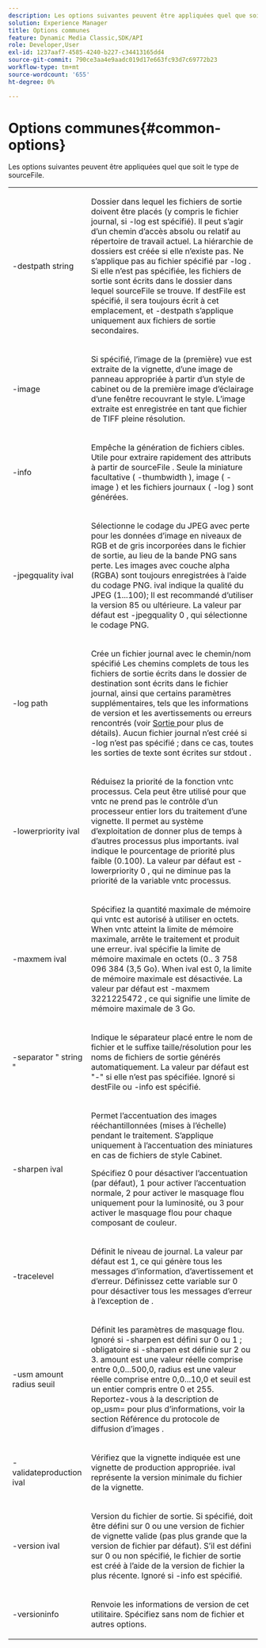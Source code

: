 ```yaml
---
description: Les options suivantes peuvent être appliquées quel que soit le type de sourceFile.
solution: Experience Manager
title: Options communes
feature: Dynamic Media Classic,SDK/API
role: Developer,User
exl-id: 1237aaf7-4585-4240-b227-c34413165dd4
source-git-commit: 790ce3aa4e9aadc019d17e663fc93d7c69772b23
workflow-type: tm+mt
source-wordcount: '655'
ht-degree: 0%

---
```


# Options communes{#common-options}

Les options suivantes peuvent être appliquées quel que soit le type de sourceFile.

<table id="simpletable_3BFC3737C891411D84405CEEF6B19542"> 
 <tr class="strow"> 
  <td class="stentry"> <p> <span class="codeph"> -destpath <span class="varname"> string </span> </span> </p> </td> 
  <td class="stentry"> <p>Dossier dans lequel les fichiers de sortie doivent être placés (y compris le fichier journal, si <span class="codeph"> -log </span> est spécifié). Il peut s’agir d’un chemin d’accès absolu ou relatif au répertoire de travail actuel. La hiérarchie de dossiers est créée si elle n’existe pas. Ne s’applique pas au fichier spécifié par <span class="codeph"> -log </span>. Si elle n’est pas spécifiée, les fichiers de sortie sont écrits dans le dossier dans lequel <span class="varname"> sourceFile </span> se trouve. If <span class="varname"> destFile </span> est spécifié, il sera toujours écrit à cet emplacement, et <span class="codeph"> -destpath </span> s’applique uniquement aux fichiers de sortie secondaires. </p> </td> 
 </tr> 
 <tr class="strow"> 
  <td class="stentry"> <p> <span class="codeph"> -image </span> </p> </td> 
  <td class="stentry"> <p>Si spécifié, l’image de la (première) vue est extraite de la vignette, d’une image de panneau appropriée à partir d’un style de cabinet ou de la première image d’éclairage d’une fenêtre recouvrant le style. L’image extraite est enregistrée en tant que fichier de TIFF pleine résolution. </p> </td> 
 </tr> 
 <tr class="strow"> 
  <td class="stentry"> <p> <span class="codeph"> -info </span> </p> </td> 
  <td class="stentry"> <p>Empêche la génération de fichiers cibles. Utile pour extraire rapidement des attributs à partir de <span class="varname"> sourceFile </span>. Seule la miniature facultative ( <span class="codeph"> -thumbwidth </span>), image ( <span class="codeph"> -image </span>) et les fichiers journaux ( <span class="codeph"> -log </span>) sont générées. </p> </td> 
 </tr> 
 <tr class="strow"> 
  <td class="stentry"> <p> <span class="codeph"> -jpegquality <span class="varname"> ival </span> </span> </p> </td> 
  <td class="stentry"> <p>Sélectionne le codage du JPEG avec perte pour les données d’image en niveaux de RGB et de gris incorporées dans le fichier de sortie, au lieu de la bande PNG sans perte. Les images avec couche alpha (RGBA) sont toujours enregistrées à l’aide du codage PNG. <span class="varname"> ival </span> indique la qualité du JPEG (1...100); Il est recommandé d’utiliser la version 85 ou ultérieure. La valeur par défaut est <span class="codeph"> -jpegquality 0 </span>, qui sélectionne le codage PNG. </p> </td> 
 </tr> 
 <tr class="strow"> 
  <td class="stentry"> <p> <span class="codeph"> -log <span class="varname"> path </span> </span> </p> </td> 
  <td class="stentry"> <p>Crée un fichier journal avec le chemin/nom spécifié Les chemins complets de tous les fichiers de sortie écrits dans le dossier de destination sont écrits dans le fichier journal, ainsi que certains paramètres supplémentaires, tels que les informations de version et les avertissements ou erreurs rencontrés (voir <a href="../../../../ir-api/vntc/utilities/c-ir-vignette-converter-vntc/r-ir-output.md#reference-c51e30b721eb416bb646089f0ac045c5" type="reference" format="dita" scope="local"> Sortie </a> pour plus de détails). Aucun fichier journal n’est créé si <span class="codeph"> -log </span> n’est pas spécifié ; dans ce cas, toutes les sorties de texte sont écrites sur <span class="codeph"> stdout </span>. </p> </td> 
 </tr> 
 <tr class="strow"> 
  <td class="stentry"> <p> <span class="codeph"> -lowerpriority <span class="varname"> ival </span> </span> </p> </td> 
  <td class="stentry"> <p>Réduisez la priorité de la fonction <span class="filepath"> vntc </span> processus. Cela peut être utilisé pour que <span class="filepath"> vntc </span> ne prend pas le contrôle d’un processeur entier lors du traitement d’une vignette. Il permet au système d’exploitation de donner plus de temps à d’autres processus plus importants. <span class="varname"> ival </span> indique le pourcentage de priorité plus faible (0.100). La valeur par défaut est <span class="codeph"> -lowerpriority 0 </span>, qui ne diminue pas la priorité de la variable <span class="filepath"> vntc </span> processus. </p> </td> 
 </tr> 
 <tr class="strow"> 
  <td class="stentry"> <p> <span class="codeph"> -maxmem <span class="varname"> ival </span> </span> </p> </td> 
  <td class="stentry"> <p>Spécifiez la quantité maximale de mémoire qui <span class="filepath"> vntc </span> est autorisé à utiliser en octets. When <span class="filepath"> vntc </span> atteint la limite de mémoire maximale, arrête le traitement et produit une erreur. <span class="varname"> ival </span> spécifie la limite de mémoire maximale en octets (0.. 3 758 096 384 (3,5 Go). When <span class="varname"> ival </span> est 0, la limite de mémoire maximale est désactivée. La valeur par défaut est <span class="codeph"> -maxmem 3221225472 </span>, ce qui signifie une limite de mémoire maximale de 3 Go. </p> </td> 
 </tr> 
 <tr class="strow"> 
  <td class="stentry"> <p> <span class="codeph"> -separator " <span class="varname"> string </span>" </span> </p> </td> 
  <td class="stentry"> <p>Indique le séparateur placé entre le nom de fichier et le suffixe taille/résolution pour les noms de fichiers de sortie générés automatiquement. La valeur par défaut est "-" si elle n’est pas spécifiée. Ignoré si <span class="varname"> destFile </span> ou <span class="codeph"> -info </span> est spécifié. </p> </td> 
 </tr> 
 <tr class="strow"> 
  <td class="stentry"> <p> <span class="codeph"> -sharpen <span class="varname"> ival </span> </span> </p> </td> 
  <td class="stentry"> <p>Permet l’accentuation des images rééchantillonnées (mises à l’échelle) pendant le traitement. S’applique uniquement à l’accentuation des miniatures en cas de fichiers de style Cabinet. </p> <p>Spécifiez 0 pour désactiver l’accentuation (par défaut), 1 pour activer l’accentuation normale, 2 pour activer le masquage flou uniquement pour la luminosité, ou 3 pour activer le masquage flou pour chaque composant de couleur. </p> </td> 
 </tr> 
 <tr class="strow"> 
  <td class="stentry"> <p> <span class="codeph"> -tracelevel </span> </p> </td> 
  <td class="stentry"> <p>Définit le niveau de journal. La valeur par défaut est 1, ce qui génère tous les messages d’information, d’avertissement et d’erreur. Définissez cette variable sur 0 pour désactiver tous les messages d’erreur à l’exception de . </p> </td> 
 </tr> 
 <tr class="strow"> 
  <td class="stentry"> <p> <span class="codeph"> -usm <span class="varname"> amount </span> <span class="varname"> radius </span> <span class="varname"> seuil </span> </span> </p> </td> 
  <td class="stentry"> <p>Définit les paramètres de masquage flou. Ignoré si <span class="codeph"> -sharpen </span> est défini sur 0 ou 1 ; obligatoire si <span class="codeph"> -sharpen </span> est définie sur 2 ou 3. <span class="varname"> amount </span> est une valeur réelle comprise entre 0,0...500,0, <span class="varname"> radius </span> est une valeur réelle comprise entre 0,0...10,0 et <span class="varname"> seuil </span> est un entier compris entre 0 et 255. Reportez-vous à la description de <span class="codeph"> op_usm= </span> pour plus d’informations, voir la section Référence du protocole de diffusion d’images . </p> </td> 
 </tr> 
 <tr class="strow"> 
  <td class="stentry"> <p> <span class="codeph"> -validateproduction <span class="varname"> ival </span> </span> </p> </td> 
  <td class="stentry"> <p>Vérifiez que la vignette indiquée est une vignette de production appropriée. <span class="varname"> ival </span> représente la version minimale du fichier de la vignette. </p> </td> 
 </tr> 
 <tr class="strow"> 
  <td class="stentry"> <p> <span class="codeph"> -version <span class="varname"> ival </span> </span> </p> </td> 
  <td class="stentry"> <p>Version du fichier de sortie. Si spécifié, doit être défini sur 0 ou une version de fichier de vignette valide (pas plus grande que la version de fichier par défaut). S’il est défini sur 0 ou non spécifié, le fichier de sortie est créé à l’aide de la version de fichier la plus récente. Ignoré si <span class="codeph"> -info </span> est spécifié. </p> </td> 
 </tr> 
 <tr class="strow"> 
  <td class="stentry"> <p> <span class="codeph"> -versioninfo </span> </p> </td> 
  <td class="stentry"> <p>Renvoie les informations de version de cet utilitaire. Spécifiez sans nom de fichier et autres options. </p> </td> 
 </tr> 
</table>
